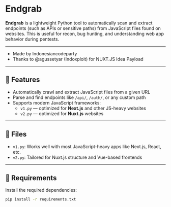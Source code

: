 # Endgrab

**Endgrab** is a lightweight Python tool to automatically scan and extract endpoints (such as APIs or sensitive paths) from JavaScript files found on websites. This is useful for recon, bug hunting, and understanding web app behavior during pentests.

---

- Made by Indonesiancodeparty
- Thanks to @agussetyar (Indoxploit) for NUXT.JS Idea Payload

---
## 🔧 Features

- Automatically crawl and extract JavaScript files from a given URL
- Parse and find endpoints like `/api/`, `/auth/`, or any custom path
- Supports modern JavaScript frameworks:
  - `v1.py` — optimized for **Next.js** and other JS-heavy websites
  - `v2.py` — optimized for **Nuxt.js** websites

---

## 📂 Files

- `v1.py`: Works well with most JavaScript-heavy apps like Next.js, React, etc.
- `v2.py`: Tailored for Nuxt.js structure and Vue-based frontends

---

## 🧪 Requirements

Install the required dependencies:

```bash
pip install -r requirements.txt
